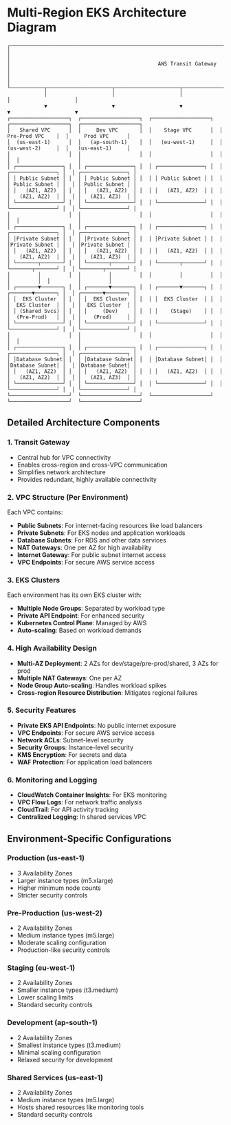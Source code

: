 # Multi-Region EKS Architecture Diagram

```
┌─────────────────────────────────────────────────────────────────────────────────────────────────────────────────────────┐
│                                                                                                                         │
│                                                AWS Transit Gateway                                                      │
│                                                                                                                         │
└───────────┬─────────────────────┬─────────────────────┬─────────────────────┬─────────────────────┬─────────────────────┘
            │                     │                     │                     │                     │
            ▼                     ▼                     ▼                     ▼                     ▼
┌───────────────────┐  ┌───────────────────┐  ┌───────────────────┐  ┌───────────────────┐  ┌───────────────────┐
│   Shared VPC      │  │     Dev VPC       │  │    Stage VPC      │  │   Pre-Prod VPC    │  │     Prod VPC      │
│  (us-east-1)      │  │   (ap-south-1)    │  │   (eu-west-1)     │  │   (us-west-2)     │  │   (us-east-1)     │
│                   │  │                   │  │                   │  │                   │  │                   │
│ ┌───────────────┐ │  │ ┌───────────────┐ │  │ ┌───────────────┐ │  │ ┌───────────────┐ │  │ ┌───────────────┐ │
│ │ Public Subnet │ │  │ │ Public Subnet │ │  │ │ Public Subnet │ │  │ │ Public Subnet │ │  │ │ Public Subnet │ │
│ │   (AZ1, AZ2)  │ │  │ │   (AZ1, AZ2)  │ │  │ │   (AZ1, AZ2)  │ │  │ │   (AZ1, AZ2)  │ │  │ │   (AZ1, AZ3)  │ │
│ └───────────────┘ │  │ └───────────────┘ │  │ └───────────────┘ │  │ └───────────────┘ │  │ └───────────────┘ │
│                   │  │                   │  │                   │  │                   │  │                   │
│ ┌───────────────┐ │  │ ┌───────────────┐ │  │ ┌───────────────┐ │  │ ┌───────────────┐ │  │ ┌───────────────┐ │
│ │Private Subnet │ │  │ │Private Subnet │ │  │ │Private Subnet │ │  │ │Private Subnet │ │  │ │Private Subnet │ │
│ │   (AZ1, AZ2)  │ │  │ │   (AZ1, AZ2)  │ │  │ │   (AZ1, AZ2)  │ │  │ │   (AZ1, AZ2)  │ │  │ │   (AZ1, AZ3)  │ │
│ └───────┬───────┘ │  │ └───────┬───────┘ │  │ └───────┬───────┘ │  │ └───────┬───────┘ │  │ └───────┬───────┘ │
│         │         │  │         │         │  │         │         │  │         │         │  │         │         │
│ ┌───────▼───────┐ │  │ ┌───────▼───────┐ │  │ ┌───────▼───────┐ │  │ ┌───────▼───────┐ │  │ ┌───────▼───────┐ │
│ │  EKS Cluster  │ │  │ │  EKS Cluster  │ │  │ │  EKS Cluster  │ │  │ │  EKS Cluster  │ │  │ │  EKS Cluster  │ │
│ │ (Shared Svcs) │ │  │ │     (Dev)     │ │  │ │    (Stage)    │ │  │ │  (Pre-Prod)   │ │  │ │    (Prod)     │ │
│ └───────────────┘ │  │ └───────────────┘ │  │ └───────────────┘ │  │ └───────────────┘ │  │ └───────────────┘ │
│                   │  │                   │  │                   │  │                   │  │                   │
│ ┌───────────────┐ │  │ ┌───────────────┐ │  │ ┌───────────────┐ │  │ ┌───────────────┐ │  │ ┌───────────────┐ │
│ │Database Subnet│ │  │ │Database Subnet│ │  │ │Database Subnet│ │  │ │Database Subnet│ │  │ │Database Subnet│ │
│ │   (AZ1, AZ2)  │ │  │ │   (AZ1, AZ2)  │ │  │ │   (AZ1, AZ2)  │ │  │ │   (AZ1, AZ2)  │ │  │ │   (AZ1, AZ3)  │ │
│ └───────────────┘ │  │ └───────────────┘ │  │ └───────────────┘ │  │ └───────────────┘ │  │ └───────────────┘ │
└───────────────────┘  └───────────────────┘  └───────────────────┘  └───────────────────┘  └───────────────────┘
```

## Detailed Architecture Components

### 1. Transit Gateway
- Central hub for VPC connectivity
- Enables cross-region and cross-VPC communication
- Simplifies network architecture
- Provides redundant, highly available connectivity

### 2. VPC Structure (Per Environment)
Each VPC contains:
- **Public Subnets**: For internet-facing resources like load balancers
- **Private Subnets**: For EKS nodes and application workloads
- **Database Subnets**: For RDS and other data services
- **NAT Gateways**: One per AZ for high availability
- **Internet Gateway**: For public subnet internet access
- **VPC Endpoints**: For secure AWS service access

### 3. EKS Clusters
Each environment has its own EKS cluster with:
- **Multiple Node Groups**: Separated by workload type
- **Private API Endpoint**: For enhanced security
- **Kubernetes Control Plane**: Managed by AWS
- **Auto-scaling**: Based on workload demands

### 4. High Availability Design
- **Multi-AZ Deployment**: 2 AZs for dev/stage/pre-prod/shared, 3 AZs for prod
- **Multiple NAT Gateways**: One per AZ
- **Node Group Auto-scaling**: Handles workload spikes
- **Cross-region Resource Distribution**: Mitigates regional failures

### 5. Security Features
- **Private EKS API Endpoints**: No public internet exposure
- **VPC Endpoints**: For secure AWS service access
- **Network ACLs**: Subnet-level security
- **Security Groups**: Instance-level security
- **KMS Encryption**: For secrets and data
- **WAF Protection**: For application load balancers

### 6. Monitoring and Logging
- **CloudWatch Container Insights**: For EKS monitoring
- **VPC Flow Logs**: For network traffic analysis
- **CloudTrail**: For API activity tracking
- **Centralized Logging**: In shared services VPC

## Environment-Specific Configurations

### Production (us-east-1)
- 3 Availability Zones
- Larger instance types (m5.xlarge)
- Higher minimum node counts
- Stricter security controls

### Pre-Production (us-west-2)
- 2 Availability Zones
- Medium instance types (m5.large)
- Moderate scaling configuration
- Production-like security controls

### Staging (eu-west-1)
- 2 Availability Zones
- Smaller instance types (t3.medium)
- Lower scaling limits
- Standard security controls

### Development (ap-south-1)
- 2 Availability Zones
- Smallest instance types (t3.medium)
- Minimal scaling configuration
- Relaxed security for development

### Shared Services (us-east-1)
- 2 Availability Zones
- Medium instance types (m5.large)
- Hosts shared resources like monitoring tools
- Standard security controls